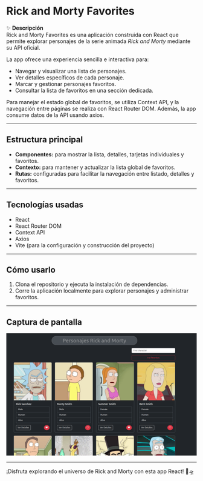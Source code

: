 # Rick and Morty Favorites

✨ **Descripción**  
Rick and Morty Favorites es una aplicación construida con React que permite explorar personajes de la serie animada *Rick and Morty* mediante su API oficial.  

La app ofrece una experiencia sencilla e interactiva para:  
- Navegar y visualizar una lista de personajes.  
- Ver detalles específicos de cada personaje.  
- Marcar y gestionar personajes favoritos.  
- Consultar la lista de favoritos en una sección dedicada.

Para manejar el estado global de favoritos, se utiliza Context API, y la navegación entre páginas se realiza con React Router DOM. Además, la app consume datos de la API usando axios.

---

## Estructura principal

- **Componentes:** para mostrar la lista, detalles, tarjetas individuales y favoritos.  
- **Contexto:** para mantener y actualizar la lista global de favoritos.  
- **Rutas:** configuradas para facilitar la navegación entre listado, detalles y favoritos.

---

## Tecnologías usadas

- React  
- React Router DOM  
- Context API  
- Axios  
- Vite (para la configuración y construcción del proyecto)  

---

## Cómo usarlo

1. Clona el repositorio y ejecuta la instalación de dependencias.  
2. Corre la aplicación localmente para explorar personajes y administrar favoritos.  

---

## Captura de pantalla

![alt text](image.png)

---

¡Disfruta explorando el universo de Rick and Morty con esta app React! 🚀🛸  
